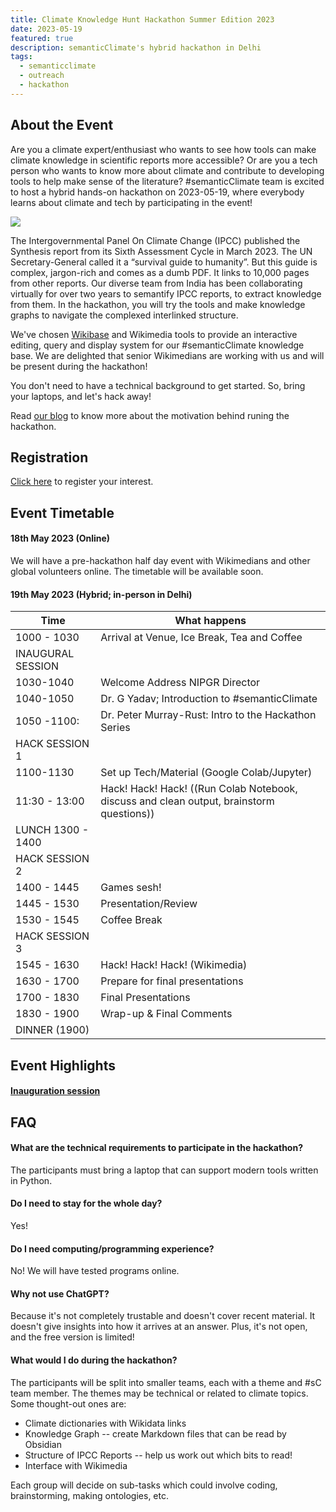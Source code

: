 ```yaml
---
title: Climate Knowledge Hunt Hackathon Summer Edition 2023
date: 2023-05-19 
featured: true
description: semanticClimate's hybrid hackathon in Delhi
tags:
  - semanticclimate
  - outreach
  - hackathon
---
```

## About the Event
Are you a climate expert/enthusiast who wants to see how tools can make climate knowledge in scientific reports more accessible? Or are you a tech person who wants to know more about climate and contribute to developing tools to help make sense of the literature? #semanticClimate team is excited to host a hybrid hands-on hackathon on 2023-05-19, where everybody learns about climate and tech by participating in the event!

<img src = "/p/static/img/climate_knowledge_hunt_may_23_v2.png">

The Intergovernmental Panel On Climate Change (IPCC) published the Synthesis report from its Sixth Assessment Cycle in March 2023. The UN Secretary-General called it a “survival guide to humanity”. But this guide is complex, jargon-rich and comes as a dumb PDF. It links to 10,000 pages from other reports. Our diverse team from India has been collaborating virtually for over two years to semantify IPCC reports, to extract knowledge from them. In the hackathon, you will try the tools and make knowledge graphs to navigate the complexed interlinked structure. 

We've chosen [Wikibase](https://www.mediawiki.org/wiki/Wikibase) and Wikimedia tools to provide an interactive editing, query and display system for our #semanticClimate knowledge base. We are delighted that senior Wikimedians are working with us and will be present during the hackathon!

You don't need to have a technical background to get started. So, bring your laptops, and let's hack away!

Read [our blog](https://semanticclimate.org/p/en/posts/why-climate-knowledge-hunt/) to know more about the motivation behind runing the hackathon. 

## Registration
[Click here](https://forms.gle/eCJ84oJLDs1tBzCq5) to register your interest. 

## Event Timetable

#### 18th May 2023 (Online)
We will have a pre-hackathon half day event with Wikimedians and other global volunteers online. The timetable will be available soon. 
#### 19th May 2023 (Hybrid; in-person in Delhi)

| Time              | What happens                                                                             |
| ----------------- | ---------------------------------------------------------------------------------------- |
| 1000 - 1030       | Arrival at Venue, Ice Break, Tea and Coffee                                              |
| INAUGURAL SESSION |                                                                                          |
| 1030-1040         | Welcome Address NIPGR Director                                                           |
| 1040-1050         | Dr. G Yadav; Introduction to #semanticClimate                                            |
| 1050 -1100:       | Dr. Peter Murray-Rust: Intro to the Hackathon Series                                     |
| HACK SESSION 1    |                                                                                          |
| 1100-1130         | Set up Tech/Material (Google Colab/Jupyter)                                              |
| 11:30 - 13:00     | Hack! Hack! Hack! ((Run Colab Notebook, discuss and clean output, brainstorm questions)) |
| LUNCH 1300 - 1400 |                                                                                          |
| HACK SESSION 2    |                                                                                          |
| 1400 - 1445       | Games sesh!                                                                              |
| 1445 - 1530       | Presentation/Review                                                                      |
| 1530 - 1545       | Coffee Break                                                                             |
| HACK SESSION 3    |                                                                                          |
| 1545 - 1630       | Hack! Hack! Hack! (Wikimedia)                                                            |
| 1630 - 1700       | Prepare for final presentations                                                          |
| 1700 - 1830       | Final Presentations                                                                      |
| 1830 - 1900       | Wrap-up & Final Comments                                                                 |
| DINNER (1900)     |

## Event Highlights
#### [Inauguration session](../posts/inaugural.md)

## FAQ
#### What are the technical requirements to participate in the hackathon?
The participants must bring a laptop that can support modern tools written in Python.
#### Do I need to stay for the whole day?
Yes!
#### Do I need computing/programming experience?
No! We will have tested programs online.
#### Why not use ChatGPT?
Because it's not completely trustable and doesn't cover recent material. It doesn't give insights into how it arrives at an answer. Plus, it's not open, and the free version is limited!
#### What would I do during the hackathon?
The participants will be split into smaller teams, each with a theme and #sC team member. The themes may be technical or related to climate topics. Some thought-out ones are:
- Climate dictionaries with Wikidata links
- Knowledge Graph -- create Markdown files that can be read by Obsidian
- Structure of IPCC Reports -- help us work out which bits to read!
- Interface with Wikimedia

Each group will decide on sub-tasks which could involve coding, brainstorming, making ontologies, etc.
